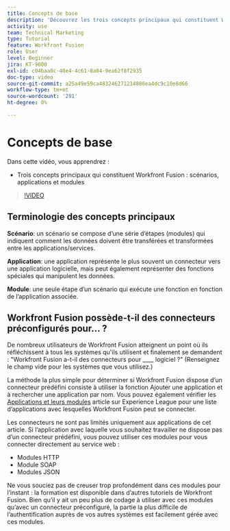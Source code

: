 ```yaml
---
title: Concepts de base
description: 'Découvrez les trois concepts principaux qui constituent Workfront Fusion : les scénarios, les applications et les modules dans [!DNL Adobe Workfront Fusion].'
activity: use
team: Technical Marketing
type: Tutorial
feature: Workfront Fusion
role: User
level: Beginner
jira: KT-9000
exl-id: c04baa0c-40e4-4c61-8a04-9ea62f8f2935
doc-type: video
source-git-commit: a25a49e59ca483246271214886ea4dc9c10e8d66
workflow-type: tm+mt
source-wordcount: '291'
ht-degree: 0%

---
```


# Concepts de base

Dans cette vidéo, vous apprendrez :

* Trois concepts principaux qui constituent Workfront Fusion : scénarios, applications et modules

>[!VIDEO](https://video.tv.adobe.com/v/335260/?quality=12&learn=on)

## Terminologie des concepts principaux

**Scénario**: un scénario se compose d’une série d’étapes (modules) qui indiquent comment les données doivent être transférées et transformées entre les applications/services.

**Application**: une application représente le plus souvent un connecteur vers une application logicielle, mais peut également représenter des fonctions spéciales qui manipulent les données.

**Module**: une seule étape d’un scénario qui exécute une fonction en fonction de l’application associée.

## Workfront Fusion possède-t-il des connecteurs préconfigurés pour... ?

De nombreux utilisateurs de Workfront Fusion atteignent un point où ils réfléchissent à tous les systèmes qu&#39;ils utilisent et finalement se demandent : &quot;Workfront Fusion a-t-il des connecteurs pour ____ logiciel ?&quot; (Renseignez le champ vide pour les systèmes que vous utilisez.)

La méthode la plus simple pour déterminer si Workfront Fusion dispose d’un connecteur prédéfini consiste à utiliser la fonction Ajouter une application et à rechercher une application par nom. Vous pouvez également vérifier les [Applications et leurs modules](https://experienceleague.adobe.com/docs/workfront/using/adobe-workfront-fusion/fusion-apps-and-modules/apps-and-their-modules.html?lang=en) article sur Experience League pour une liste d’applications avec lesquelles Workfront Fusion peut se connecter.

Les connecteurs ne sont pas limités uniquement aux applications de cet article. Si l’application avec laquelle vous souhaitez travailler ne dispose pas d’un connecteur prédéfini, vous pouvez utiliser ces modules pour vous connecter directement au service web :

* Modules HTTP
* Module SOAP
* Modules JSON

Ne vous souciez pas de creuser trop profondément dans ces modules pour l’instant : la formation est disponible dans d’autres tutoriels de Workfront Fusion. Bien qu’il y ait un peu plus de codage à utiliser avec ces modules qu’avec un connecteur préconfiguré, la partie la plus difficile de l’authentification auprès de vos autres systèmes est facilement gérée avec ces modules.
